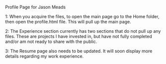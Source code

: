 Profile Page for Jason Meads

1: When you acquire the files, to open the main page go to the Home folder, then open the profile.html file. This will pull up the main page. 

2: The Experience section currently has two sections that do not pull up any files. These are projects I have invested in, but have not fully
completed and/or am not ready to share with the public. 

3: The Resume page also needs to be updated. It will soon display more details regarding my work experience.